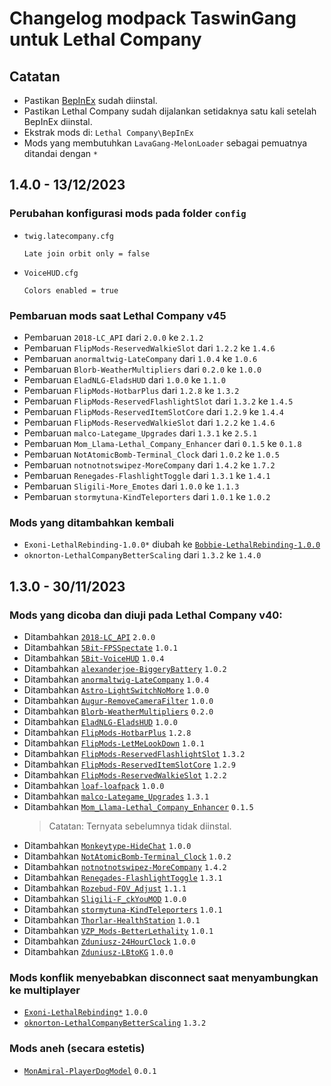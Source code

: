 # Changelog modpack TaswinGang untuk Lethal Company
## Catatan
- Pastikan [BepInEx](https://github.com/BepInEx/BepInEx/releases/latest) sudah diinstal.
- Pastikan Lethal Company sudah dijalankan setidaknya satu kali setelah BepInEx diinstal.
- Ekstrak mods di: `Lethal Company\BepInEx`
- Mods yang membutuhkan `LavaGang-MelonLoader` sebagai pemuatnya ditandai dengan `*`

## 1.4.0 - 13/12/2023
### Perubahan konfigurasi mods pada folder `config`
- `twig.latecompany.cfg`

  ```console
  Late join orbit only = false
  ```
- `VoiceHUD.cfg`

  ```console
  Colors enabled = true
  ```

### Pembaruan mods saat Lethal Company v45
- Pembaruan `2018-LC_API` dari `2.0.0` ke `2.1.2`
- Pembaruan `FlipMods-ReservedWalkieSlot` dari `1.2.2` ke `1.4.6`
- Pembaruan `anormaltwig-LateCompany` dari `1.0.4` ke `1.0.6`
- Pembaruan `Blorb-WeatherMultipliers` dari `0.2.0` ke `1.0.0`
- Pembaruan `EladNLG-EladsHUD` dari `1.0.0` ke  `1.1.0`
- Pembaruan `FlipMods-HotbarPlus` dari `1.2.8` ke `1.3.2`
- Pembaruan `FlipMods-ReservedFlashlightSlot` dari `1.3.2` ke `1.4.5`
- Pembaruan `FlipMods-ReservedItemSlotCore` dari `1.2.9` ke `1.4.4`
- Pembaruan `FlipMods-ReservedWalkieSlot` dari `1.2.2` ke `1.4.6`
- Pembaruan `malco-Lategame_Upgrades` dari `1.3.1` ke `2.5.1`
- Pembaruan `Mom_Llama-Lethal_Company_Enhancer` dari `0.1.5` ke `0.1.8`
- Pembaruan `NotAtomicBomb-Terminal_Clock` dari `1.0.2` ke `1.0.5`
- Pembaruan `notnotnotswipez-MoreCompany` dari `1.4.2` ke `1.7.2`
- Pembaruan `Renegades-FlashlightToggle` dari `1.3.1` ke `1.4.1`
- Pembaruan `Sligili-More_Emotes` dari `1.0.0` ke `1.1.3`
- Pembaruan `stormytuna-KindTeleporters` dari `1.0.1` ke `1.0.2`
	
### Mods yang ditambahkan kembali
- `Exoni-LethalRebinding-1.0.0*` diubah ke [`Bobbie-LethalRebinding-1.0.0`](https://thunderstore.io/c/lethal-company/p/Bobbie/LethalRebinding)
- `oknorton-LethalCompanyBetterScaling` dari `1.3.2` ke `1.4.0`

## 1.3.0 - 30/11/2023
### Mods yang dicoba dan diuji pada Lethal Company v40:
- Ditambahkan [`2018-LC_API`](https://thunderstore.io/c/lethal-company/p/2018/LC_API) `2.0.0`
- Ditambahkan [`5Bit-FPSSpectate`](https://thunderstore.io/c/lethal-company/p/5Bit/FPSSpectate) `1.0.1`
- Ditambahkan [`5Bit-VoiceHUD`](https://thunderstore.io/c/lethal-company/p/5Bit/VoiceHUD) `1.0.4`
- Ditambahkan [`alexanderjoe-BiggeryBattery`](https://thunderstore.io/c/lethal-company/p/alexanderjoe/BiggeryBattery) `1.0.2`
- Ditambahkan [`anormaltwig-LateCompany`](https://thunderstore.io/c/lethal-company/p/anormaltwig/LateCompany) `1.0.4`
- Ditambahkan [`Astro-LightSwitchNoMore`](https://thunderstore.io/c/lethal-company/p/Astro/LightSwitchNoMore) `1.0.0`
- Ditambahkan [`Augur-RemoveCameraFilter`](https://thunderstore.io/c/lethal-company/p/Augur/RemoveCameraFilter) `1.0.0`
- Ditambahkan [`Blorb-WeatherMultipliers`](https://thunderstore.io/c/lethal-company/p/Blorb/WeatherMultipliers) `0.2.0`
- Ditambahkan [`EladNLG-EladsHUD`](https://thunderstore.io/c/lethal-company/p/EladNLG/EladsHUD) `1.0.0`
- Ditambahkan [`FlipMods-HotbarPlus`](https://thunderstore.io/c/lethal-company/p/FlipMods/HotbarPlus) `1.2.8`
- Ditambahkan [`FlipMods-LetMeLookDown`](https://thunderstore.io/c/lethal-company/p/FlipMods/LetMeLookDown) `1.0.1`
- Ditambahkan [`FlipMods-ReservedFlashlightSlot`](https://thunderstore.io/c/lethal-company/p/FlipMods/ReservedFlashlightSlot) `1.3.2`
- Ditambahkan [`FlipMods-ReservedItemSlotCore`](https://thunderstore.io/c/lethal-company/p/FlipMods/ReservedItemSlotCore) `1.2.9`
- Ditambahkan [`FlipMods-ReservedWalkieSlot`](https://thunderstore.io/c/lethal-company/p/FlipMods/ReservedWalkieSlot) `1.2.2`
- Ditambahkan [`loaf-loafpack`](https://thunderstore.io/c/lethal-company/p/loaf/loafpack) `1.0.0`
- Ditambahkan [`malco-Lategame_Upgrades`](https://thunderstore.io/c/lethal-company/p/malco/Lategame_Upgrades) `1.3.1`
- Ditambahkan [`Mom_Llama-Lethal_Company_Enhancer`](https://thunderstore.io/c/lethal-company/p/Mom_Llama/Lethal_Company_Enhancer) `0.1.5`
  > Catatan: Ternyata sebelumnya tidak diinstal.
- Ditambahkan [`Monkeytype-HideChat`](https://thunderstore.io/c/lethal-company/p/Monkeytype/HideChat) `1.0.0`
- Ditambahkan [`NotAtomicBomb-Terminal_Clock`](https://thunderstore.io/c/lethal-company/p/NotAtomicBomb/Terminal_Clock) `1.0.2`
- Ditambahkan [`notnotnotswipez-MoreCompany`](https://thunderstore.io/c/lethal-company/p/notnotnotswipez/MoreCompany) `1.4.2`
- Ditambahkan [`Renegades-FlashlightToggle`](https://thunderstore.io/c/lethal-company/p/Renegades/FlashlightToggle) `1.3.1`
- Ditambahkan [`Rozebud-FOV_Adjust`](https://thunderstore.io/c/lethal-company/p/Rozebud/FOV_Adjust) `1.1.1`
- Ditambahkan [`Sligili-F_ckYouMOD`](https://thunderstore.io/c/lethal-company/p/Sligili/More_Emotes) `1.0.0`
- Ditambahkan [`stormytuna-KindTeleporters`](https://thunderstore.io/c/lethal-company/p/stormytuna/KindTeleporters) `1.0.1`
- Ditambahkan [`Thorlar-HealthStation`](https://thunderstore.io/c/lethal-company/p/Thorlar/HealthStation) `1.0.1`
- Ditambahkan [`VZP_Mods-BetterLethality`](https://thunderstore.io/c/lethal-company/p/VZP_Mods/BetterLethality) `1.0.1`
- Ditambahkan [`Zduniusz-24HourClock`](https://thunderstore.io/c/lethal-company/p/Zduniusz/24HourClock) `1.0.0`
- Ditambahkan [`Zduniusz-LBtoKG`](https://thunderstore.io/c/lethal-company/p/Zduniusz/LBtoKG) `1.0.0`

### Mods konflik menyebabkan disconnect saat menyambungkan ke multiplayer
- [`Exoni-LethalRebinding*`](https://thunderstore.io/c/lethal-company/p/Exoni/LethalRebinding) `1.0.0`
- [`oknorton-LethalCompanyBetterScaling`](https://thunderstore.io/c/lethal-company/p/oknorton/LethalCompanyBetterScaling) `1.3.2`

### Mods aneh (secara estetis)
- [`MonAmiral-PlayerDogModel`](https://thunderstore.io/c/lethal-company/p/MonAmiral/PlayerDogModel) `0.0.1`
